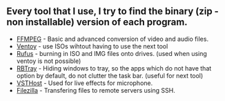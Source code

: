 Every tool that I use, I try to find the binary (zip - non installable) version of each program.
-
- [FFMPEG](https://ffmpeg.org/) - Basic and advanced conversion of video and audio files.
- [Ventoy](https://www.ventoy.net/en/index.html) - use ISOs wihtout having to use the next tool
- [Rufus](https://rufus.ie/) - burning in ISO and IMG files onto drives. (used when  using ventoy is not possible)
- [RBTray](https://github.com/benbuck/rbtray) - Hiding windows to tray, so the apps which do not have that option by default, do not clutter the task bar. (useful for next tool)
- [VSTHost](https://www.hermannseib.com/english/vsthost.htm) - Used for live effects for microphone.
- [Filezilla](https://filezilla-project.org/download.php) - Transfering files to remote servers using SSH.
